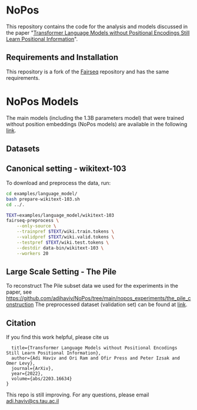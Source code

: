 # NoPos
This repository contains the code for the analysis and models discussed in the paper "[Transformer Language Models without Positional Encodings Still Learn Positional Information](https://arxiv.org/abs/2203.16634)".

## Requirements and Installation
This repository is a fork of the [Fairseq](https://github.com/facebookresearch/fairseq) repository and has the same requirements.

# NoPos Models
The main models (including the 1.3B parameters model) that were trained without position embeddings (NoPos models) are available in the following [link](https://drive.google.com/drive/folders/1avrK37tzBAVidZSE79b8vQCNcLLpNc-u?usp=sharing).

## Datasets
## Canonical setting - wikitext-103 

To download and preprocess the data, run:
```bash
cd examples/language_model/
bash prepare-wikitext-103.sh
cd ../.

TEXT=examples/language_model/wikitext-103
fairseq-preprocess \
    --only-source \
    --trainpref $TEXT/wiki.train.tokens \
    --validpref $TEXT/wiki.valid.tokens \
    --testpref $TEXT/wiki.test.tokens \
    --destdir data-bin/wikitext-103 \
    --workers 20
```

## Large Scale Setting - The Pile
To reconstruct The Pile subset data we used for the experiments in the paper, see https://github.com/adihaviv/NoPos/tree/main/nopos_experiments/the_pile_construction
The preprocessed dataset (validation set) can be found at [link](https://drive.google.com/drive/folders/1avrK37tzBAVidZSE79b8vQCNcLLpNc-u?usp=sharing).
    
## Citation

If you find this work helpful, please cite us
```@article{Haviv2022TransformerLM,
  title={Transformer Language Models without Positional Encodings Still Learn Positional Information},
  author={Adi Haviv and Ori Ram and Ofir Press and Peter Izsak and Omer Levy},
  journal={ArXiv},
  year={2022},
  volume={abs/2203.16634}
}
```

This repo is still improving. For any questions, please email adi.haviv@cs.tau.ac.il
